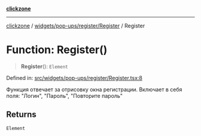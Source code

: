 [**clickzone**](../../../../../README.md)

***

[clickzone](../../../../../README.md) / [widgets/pop-ups/register/Register](../README.md) / Register

# Function: Register()

> **Register**(): `Element`

Defined in: [src/widgets/pop-ups/register/Register.tsx:8](https://github.com/MaximBri/ClickZone/blob/20f3f0d061a7c50a96ed5bba64acbc325a456072/client/src/widgets/pop-ups/register/Register.tsx#L8)

Функция отвечает за отрисовку окна регистрации. Включает в себя поля: "Логин", "Пароль", "Повторите пароль"

## Returns

`Element`

